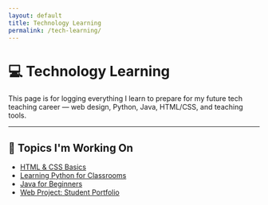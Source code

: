 ```yaml
---
layout: default
title: Technology Learning
permalink: /tech-learning/
---
```


# 💻 Technology Learning

This page is for logging everything I learn to prepare for my future tech teaching career — web design, Python, Java, HTML/CSS, and teaching tools.

---

## 🧩 Topics I'm Working On

- [HTML & CSS Basics](/tech-learning/html-basics)
- [Learning Python for Classrooms](/tech-learning/python-basics)
- [Java for Beginners](/tech-learning/java-notes)
- [Web Project: Student Portfolio](/tech-learning/student-portfolio)

